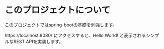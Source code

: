 # このプロジェクトについて
このプロジェクトではspring-bootの基礎を勉強します。

https://localhost:8080/ にアクセスすると、Hello World! と表示されるシンプルなREST APIを実装します。